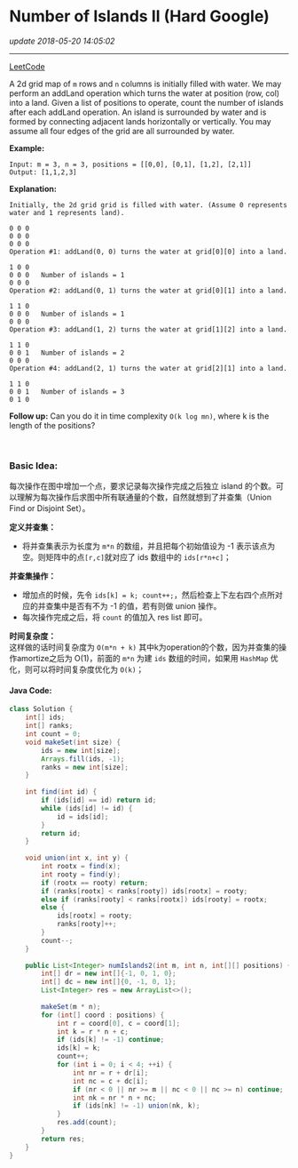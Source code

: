 # Number of Islands II (Hard Google)
_update 2018-05-20 14:05:02_

---
[LeetCode](https://leetcode.com/problems/number-of-islands-ii/description/)

A 2d grid map of `m` rows and `n` columns is initially filled with water. We may perform an addLand operation which turns the water at position (row, col) into a land. Given a list of positions to operate, count the number of islands after each addLand operation. An island is surrounded by water and is formed by connecting adjacent lands horizontally or vertically. You may assume all four edges of the grid are all surrounded by water.

**Example:**

    Input: m = 3, n = 3, positions = [[0,0], [0,1], [1,2], [2,1]]
    Output: [1,1,2,3]

**Explanation:**
    
    Initially, the 2d grid grid is filled with water. (Assume 0 represents water and 1 represents land).
    
    0 0 0
    0 0 0
    0 0 0
    Operation #1: addLand(0, 0) turns the water at grid[0][0] into a land.
    
    1 0 0
    0 0 0   Number of islands = 1
    0 0 0
    Operation #2: addLand(0, 1) turns the water at grid[0][1] into a land.
    
    1 1 0
    0 0 0   Number of islands = 1
    0 0 0
    Operation #3: addLand(1, 2) turns the water at grid[1][2] into a land.
    
    1 1 0
    0 0 1   Number of islands = 2
    0 0 0
    Operation #4: addLand(2, 1) turns the water at grid[2][1] into a land.
    
    1 1 0
    0 0 1   Number of islands = 3
    0 1 0

**Follow up:**
Can you do it in time complexity `O(k log mn)`, where k is the length of the positions?

<br>

### Basic Idea:
每次操作在图中增加一个点，要求记录每次操作完成之后独立 island 的个数。可以理解为每次操作后求图中所有联通量的个数，自然就想到了并查集（Union Find or Disjoint Set）。

**定义并查集：**   
* 将并查集表示为长度为 `m*n` 的数组，并且把每个初始值设为 -1 表示该点为空。则矩阵中的点`[r,c]`就对应了 ids 数组中的 `ids[r*n+c]`；

**并查集操作：**  
* 增加点的时候，先令 `ids[k] = k; count++;`，然后检查上下左右四个点所对应的并查集中是否有不为 -1 的值，若有则做 union 操作。
* 每次操作完成之后，将 `count` 的值加入 res list 即可。

**时间复杂度：**  
这样做的话时间复杂度为 `O(m*n + k)` 其中k为operation的个数，因为并查集的操作amortize之后为 O(1)，前面的 `m*n` 为建 `ids` 数组的时间，如果用 `HashMap` 优化，则可以将时间复杂度优化为 `O(k)`；

#### Java Code:
```java
class Solution {
    int[] ids;
    int[] ranks;
    int count = 0;
    void makeSet(int size) {
        ids = new int[size];
        Arrays.fill(ids, -1);
        ranks = new int[size];
    }
    
    int find(int id) {
        if (ids[id] == id) return id;
        while (ids[id] != id) {
            id = ids[id];
        }
        return id;
    }
    
    void union(int x, int y) {
        int rootx = find(x);
        int rooty = find(y);
        if (rootx == rooty) return;
        if (ranks[rootx] < ranks[rooty]) ids[rootx] = rooty;
        else if (ranks[rooty] < ranks[rootx]) ids[rooty] = rootx;
        else {
            ids[rootx] = rooty;
            ranks[rooty]++;
        }
        count--;
    }
    
    public List<Integer> numIslands2(int m, int n, int[][] positions) {
        int[] dr = new int[]{-1, 0, 1, 0};
        int[] dc = new int[]{0, -1, 0, 1};
        List<Integer> res = new ArrayList<>();
        
        makeSet(m * n);
        for (int[] coord : positions) {
            int r = coord[0], c = coord[1];
            int k = r * n + c;
            if (ids[k] != -1) continue;
            ids[k] = k;
            count++;
            for (int i = 0; i < 4; ++i) {
                int nr = r + dr[i];
                int nc = c + dc[i];
                if (nr < 0 || nr >= m || nc < 0 || nc >= n) continue;
                int nk = nr * n + nc;
                if (ids[nk] != -1) union(nk, k);
            }
            res.add(count);
        }
        return res;
    }
}
```
































